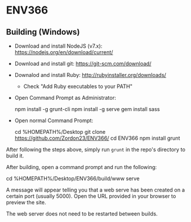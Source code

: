 # ENV366

## Building (Windows)
- Download and install NodeJS (v7.x): https://nodejs.org/en/download/current/
- Download and install git: https://git-scm.com/download/
- Downalod and install Ruby: http://rubyinstaller.org/downloads/
  - Check "Add Ruby executables to your PATH"
- Open Command Prompt as Administrator:

  npm install -g grunt-cli
  npm install -g serve
  gem install sass

- Open normal Command Prompt:
  
  cd %HOMEPATH%/Desktop
  git clone https://github.com/Zordon23/ENV366/
  cd ENV366
  npm install
  grunt
  
After following the steps above, simply run `grunt` in the repo's directory to build it.

After building, open a command prompt and run the following:

  cd %HOMEPATH%/Desktop/ENV366/build/www
  serve
  
A message will appear telling you that a web serve has been created on a certain port (usually 5000). Open the URL provided in your browser to preview the site.

The web server does not need to be restarted between builds.
